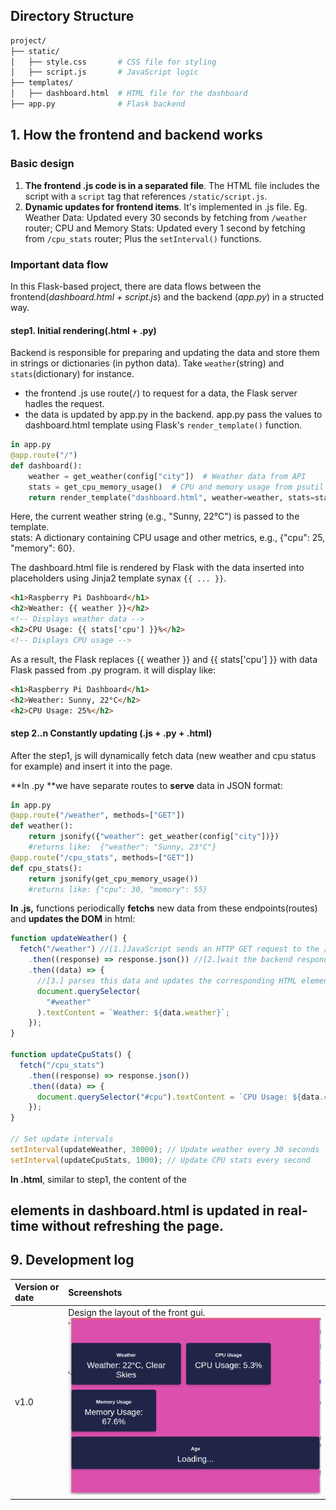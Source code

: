 ## Directory Structure

```sh
project/
├── static/
│   ├── style.css       # CSS file for styling
│   ├── script.js       # JavaScript logic
├── templates/
│   ├── dashboard.html  # HTML file for the dashboard
├── app.py              # Flask backend

```

## 1. How the frontend and backend works

### Basic design

1. **The frontend .js code is in a separated file**. The HTML file includes the script with a `script` tag that references `/static/script.js`.
2. **Dynamic updates for frontend items**. It's implemented in .js file. Eg. Weather Data: Updated every 30 seconds by fetching from `/weather` router; CPU and Memory Stats: Updated every 1 second by fetching from `/cpu_stats` router; Plus the `setInterval()` functions.

### Important data flow

In this Flask-based project, there are data flows between the frontend(_dashboard.html + script.js_) and the backend (_app.py_) in a structed way.

#### step1. Initial rendering(.html + .py)

Backend is responsible for preparing and updating the data and store them in strings or dictionaries (in python data). Take `weather`(string) and `stats`(dictionary) for instance.

- the frontend .js use route(`/`) to request for a data, the Flask server hadles the request.
- the data is updated by app.py in the backend. app.py pass the values to dashboard.html template using Flask's `render_template()` function.

```py
in app.py
@app.route("/")
def dashboard():
    weather = get_weather(config["city"])  # Weather data from API
    stats = get_cpu_memory_usage()  # CPU and memory usage from psutil
    return render_template("dashboard.html", weather=weather, stats=stats)

```

Here, the current weather string (e.g., "Sunny, 22°C") is passed to the template. <br> stats: A dictionary containing CPU usage and other metrics, e.g., {"cpu": 25, "memory": 60}.

The dashboard.html file is rendered by Flask with the data inserted into placeholders using Jinja2 template synax `{{ ... }}`.

```html
<h1>Raspberry Pi Dashboard</h1>
<h2>Weather: {{ weather }}</h2>
<!-- Displays weather data -->
<h2>CPU Usage: {{ stats['cpu'] }}%</h2>
<!-- Displays CPU usage -->
```

As a result, the Flask replaces {{ weather }} and {{ stats['cpu'] }} with data Flask passed from .py program. it will display like:

```html
<h1>Raspberry Pi Dashboard</h1>
<h2>Weather: Sunny, 22°C</h2>
<h2>CPU Usage: 25%</h2>
```

#### step 2..n Constantly updating (.js + .py + .html)

After the step1, js will dynamically fetch data (new weather and cpu status for example) and insert it into the page.

**In .py **we have separate routes to **serve** data in JSON format:

```py
in app.py
@app.route("/weather", methods=["GET"])
def weather():
    return jsonify({"weather": get_weather(config["city"])})
    #returns like:  {"weather": "Sunny, 23°C"}
@app.route("/cpu_stats", methods=["GET"])
def cpu_stats():
    return jsonify(get_cpu_memory_usage())
    #returns like: {"cpu": 30, "memory": 55}
```

**In .js,** functions periodically **fetchs** new data from these endpoints(routes) and **updates the DOM** in html:

```js
function updateWeather() {
  fetch("/weather") //[1.]JavaScript sends an HTTP GET request to the /weather endpoints.
    .then((response) => response.json()) //[2.]wait the backend responds with JSON data (e.g., {"cpu": 30}).
    .then((data) => {
      //[3.] parses this data and updates the corresponding HTML elements dynamically.
      document.querySelector(
        "#weather"
      ).textContent = `Weather: ${data.weather}`;
    });
}

function updateCpuStats() {
  fetch("/cpu_stats")
    .then((response) => response.json())
    .then((data) => {
      document.querySelector("#cpu").textContent = `CPU Usage: ${data.cpu}%`;
    });
}

// Set update intervals
setInterval(updateWeather, 30000); // Update weather every 30 seconds
setInterval(updateCpuStats, 1000); // Update CPU stats every second
```

**In .html**, similar to step1, the content of the <h2> elements in dashboard.html is updated in real-time without refreshing the page.

## 9. Development log

| Version or date | Screenshots                                                                                                      |
| :-------------- | :--------------------------------------------------------------------------------------------------------------- |
| v1.0            | Design the layout of the front gui. <br> ![v1.0](./markdown_media/Screenshot%20from%202024-11-24%2010-40-25.png) |
